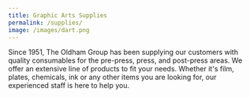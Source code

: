 ```yaml
---
title: Graphic Arts Supplies
permalink: /supplies/
image: /images/dart.png
---
```

Since 1951, The Oldham Group has been supplying our customers with quality consumables for the pre-press, press, and post-press areas. We offer an extensive line of products to fit your needs. Whether it's film, plates, chemicals, ink or any other items you are looking for, our experienced staff is here to help you.
